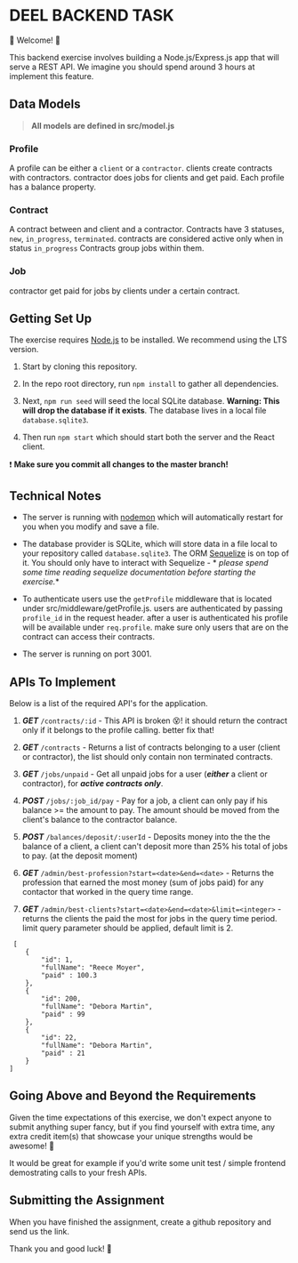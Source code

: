 # DEEL BACKEND TASK

💫 Welcome! 🎉

This backend exercise involves building a Node.js/Express.js app that will serve a REST API. We imagine you should spend
around 3 hours at implement this feature.

## Data Models

> **All models are defined in src/model.js**

### Profile

A profile can be either a `client` or a `contractor`.
clients create contracts with contractors. contractor does jobs for clients and get paid.
Each profile has a balance property.

### Contract

A contract between and client and a contractor.
Contracts have 3 statuses, `new`, `in_progress`, `terminated`. contracts are considered active only when in
status `in_progress`
Contracts group jobs within them.

### Job

contractor get paid for jobs by clients under a certain contract.

## Getting Set Up

The exercise requires [Node.js](https://nodejs.org/en/) to be installed. We recommend using the LTS version.

1. Start by cloning this repository.

1. In the repo root directory, run `npm install` to gather all dependencies.

1. Next, `npm run seed` will seed the local SQLite database. **Warning: This will drop the database if it exists**. The
   database lives in a local file `database.sqlite3`.

1. Then run `npm start` which should start both the server and the React client.

❗️ **Make sure you commit all changes to the master branch!**

## Technical Notes

- The server is running with [nodemon](https://nodemon.io/) which will automatically restart for you when you modify and
  save a file.

- The database provider is SQLite, which will store data in a file local to your repository called `database.sqlite3`.
  The ORM [Sequelize](http://docs.sequelizejs.com/) is on top of it. You should only have to interact with Sequelize - *
  *please spend some time reading sequelize documentation before starting the exercise.**

- To authenticate users use the `getProfile` middleware that is located under src/middleware/getProfile.js. users are
  authenticated by passing `profile_id` in the request header. after a user is authenticated his profile will be
  available under `req.profile`. make sure only users that are on the contract can access their contracts.
- The server is running on port 3001.

## APIs To Implement

Below is a list of the required API's for the application.

1. ***GET*** `/contracts/:id` - This API is broken 😵! it should return the contract only if it belongs to the profile
   calling. better fix that!

1. ***GET*** `/contracts` - Returns a list of contracts belonging to a user (client or contractor), the list should only
   contain non terminated contracts.

1. ***GET*** `/jobs/unpaid` - Get all unpaid jobs for a user (***either*** a client or contractor), for
   ***active contracts only***.

1. ***POST*** `/jobs/:job_id/pay` - Pay for a job, a client can only pay if his balance >= the amount to pay. The amount
   should be moved from the client's balance to the contractor balance.

1. ***POST*** `/balances/deposit/:userId` - Deposits money into the the the balance of a client, a client can't deposit
   more than 25% his total of jobs to pay. (at the deposit moment)

1. ***GET*** `/admin/best-profession?start=<date>&end=<date>` - Returns the profession that earned the most money (sum
   of jobs paid) for any contactor that worked in the query time range.

1. ***GET*** `/admin/best-clients?start=<date>&end=<date>&limit=<integer>` - returns the clients the paid the most for
   jobs in the query time period. limit query parameter should be applied, default limit is 2.

```
 [
    {
        "id": 1,
        "fullName": "Reece Moyer",
        "paid" : 100.3
    },
    {
        "id": 200,
        "fullName": "Debora Martin",
        "paid" : 99
    },
    {
        "id": 22,
        "fullName": "Debora Martin",
        "paid" : 21
    }
]
```

## Going Above and Beyond the Requirements

Given the time expectations of this exercise, we don't expect anyone to submit anything super fancy, but if you find
yourself with extra time, any extra credit item(s) that showcase your unique strengths would be awesome! 🙌

It would be great for example if you'd write some unit test / simple frontend demostrating calls to your fresh APIs.

## Submitting the Assignment

When you have finished the assignment, create a github repository and send us the link.

Thank you and good luck! 🙏
